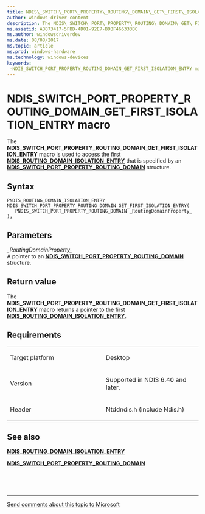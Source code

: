 ```yaml
---
title: NDIS\_SWITCH\_PORT\_PROPERTY\_ROUTING\_DOMAIN\_GET\_FIRST\_ISOLATION\_ENTRY macro
author: windows-driver-content
description: The NDIS\_SWITCH\_PORT\_PROPERTY\_ROUTING\_DOMAIN\_GET\_FIRST\_ISOLATION\_ENTRY macro is used to access the first NDIS\_ROUTING\_DOMAIN\_ISOLATION\_ENTRY that is specified by an NDIS\_SWITCH\_PORT\_PROPERTY\_ROUTING\_DOMAIN structure.
ms.assetid: AB873417-5FBD-4D01-92E7-B9BF466333BC
ms.author: windowsdriverdev
ms.date: 08/08/2017
ms.topic: article
ms.prod: windows-hardware
ms.technology: windows-devices
keywords: 
 -NDIS_SWITCH_PORT_PROPERTY_ROUTING_DOMAIN_GET_FIRST_ISOLATION_ENTRY macro Network Drivers Starting with Windows Vista
---
```


# NDIS\_SWITCH\_PORT\_PROPERTY\_ROUTING\_DOMAIN\_GET\_FIRST\_ISOLATION\_ENTRY macro


The **NDIS\_SWITCH\_PORT\_PROPERTY\_ROUTING\_DOMAIN\_GET\_FIRST\_ISOLATION\_ENTRY** macro is used to access the first [**NDIS\_ROUTING\_DOMAIN\_ISOLATION\_ENTRY**](https://msdn.microsoft.com/library/windows/hardware/dn383684) that is specified by an [**NDIS\_SWITCH\_PORT\_PROPERTY\_ROUTING\_DOMAIN**](https://msdn.microsoft.com/library/windows/hardware/dn383688) structure.

Syntax
------

```ManagedCPlusPlus
PNDIS_ROUTING_DOMAIN_ISOLATION_ENTRY NDIS_SWITCH_PORT_PROPERTY_ROUTING_DOMAIN_GET_FIRST_ISOLATION_ENTRY(
   PNDIS_SWITCH_PORT_PROPERTY_ROUTING_DOMAIN _RoutingDomainProperty_
);
```

Parameters
----------

*\_RoutingDomainProperty\_*   
A pointer to an [**NDIS\_SWITCH\_PORT\_PROPERTY\_ROUTING\_DOMAIN**](https://msdn.microsoft.com/library/windows/hardware/dn383688) structure.

Return value
------------

The **NDIS\_SWITCH\_PORT\_PROPERTY\_ROUTING\_DOMAIN\_GET\_FIRST\_ISOLATION\_ENTRY** macro returns a pointer to the first [**NDIS\_ROUTING\_DOMAIN\_ISOLATION\_ENTRY**](https://msdn.microsoft.com/library/windows/hardware/dn383684).

Requirements
------------

<table>
<colgroup>
<col width="50%" />
<col width="50%" />
</colgroup>
<tbody>
<tr class="odd">
<td><p>Target platform</p></td>
<td>Desktop</td>
</tr>
<tr class="even">
<td><p>Version</p></td>
<td><p>Supported in NDIS 6.40 and later.</p></td>
</tr>
<tr class="odd">
<td><p>Header</p></td>
<td>Ntddndis.h (include Ndis.h)</td>
</tr>
</tbody>
</table>

## See also


[**NDIS\_ROUTING\_DOMAIN\_ISOLATION\_ENTRY**](https://msdn.microsoft.com/library/windows/hardware/dn383684)

[**NDIS\_SWITCH\_PORT\_PROPERTY\_ROUTING\_DOMAIN**](https://msdn.microsoft.com/library/windows/hardware/dn383688)

 

 


--------------------
[Send comments about this topic to Microsoft](mailto:wsddocfb@microsoft.com?subject=Documentation%20feedback%20%5Bnetvista\netvista%5D:%20NDIS_SWITCH_PORT_PROPERTY_ROUTING_DOMAIN_GET_FIRST_ISOLATION_ENTRY%20macro%20%20RELEASE:%20%288/8/2017%29&body=%0A%0APRIVACY%20STATEMENT%0A%0AWe%20use%20your%20feedback%20to%20improve%20the%20documentation.%20We%20don't%20use%20your%20email%20address%20for%20any%20other%20purpose,%20and%20we'll%20remove%20your%20email%20address%20from%20our%20system%20after%20the%20issue%20that%20you're%20reporting%20is%20fixed.%20While%20we're%20working%20to%20fix%20this%20issue,%20we%20might%20send%20you%20an%20email%20message%20to%20ask%20for%20more%20info.%20Later,%20we%20might%20also%20send%20you%20an%20email%20message%20to%20let%20you%20know%20that%20we've%20addressed%20your%20feedback.%0A%0AFor%20more%20info%20about%20Microsoft's%20privacy%20policy,%20see%20http://privacy.microsoft.com/default.aspx. "Send comments about this topic to Microsoft")


